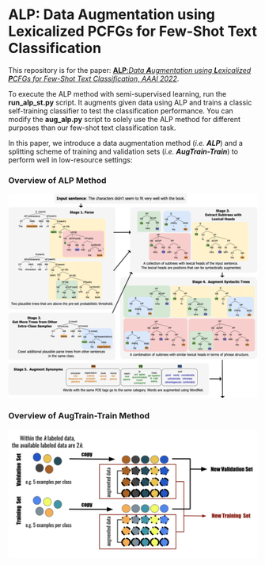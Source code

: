 # ALP: Data Augmentation using Lexicalized PCFGs for Few-Shot Text Classification

This repository is for the paper: [**ALP**:_Data **A**ugmentation using **L**exicalized **P**CFGs for Few-Shot Text Classification, AAAI 2022_](https://arxiv.org/abs/2112.11916).

To execute the ALP method with semi-supervised learning, run the **run_alp_st.py** script. It augments given data using ALP and trains a classic self-training classifier to test the classification performance. You can modify the **aug_alp.py** script to solely use the ALP method for different purposes than our few-shot text classification task.

In this paper, we introduce a data augmentation method (_i.e. **ALP**_) and a splitting scheme of training and validation sets (_i.e. **AugTrain-Train**_) to perform well in low-resource settings:



### Overview of ALP Method
<img width="850" alt="ALP" src="ALP.png">




### Overview of AugTrain-Train Method
<img width="600" alt="augTrain-TrainM" src="AugTrain-Train.png">
